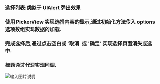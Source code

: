 ### 选择列表:类似于 UIAlert 弹出效果
### 使用 PickerView 实现选择内容的显示,通过初始化方法传入 options 选项数组实现数据的加载.
### 完成选择后,通过点击空白或 '取消' 或 '确定' 实现选择页面消失或选中.
### 标题通过代理实现回调.
![输入图片说明](http://git.oschina.net/uploads/images/2017/0223/143037_341377cb_764944.png "在这里输入图片标题")